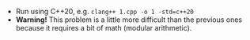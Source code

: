 - Run using C++20, e.g. `clang++ 1.cpp -o 1 -std=c++20`
- **Warning!** This problem is a little more difficult than the previous ones because it requires a bit of math (modular arithmetic).